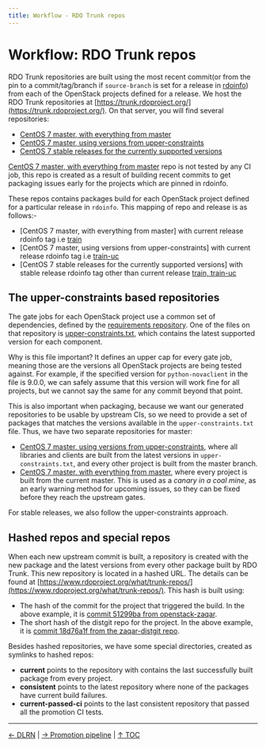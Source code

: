 ```yaml
---
title: Workflow - RDO Trunk repos
---
```


# Workflow: RDO Trunk repos

RDO Trunk repositories are built using the most recent commit(or from the pin to a commit/tag/branch if ``source-branch`` is set for a release in [rdoinfo](https://github.com/redhat-openstack/rdoinfo/tree/master/tags)) from each of the OpenStack projects defined for a release. We host the RDO Trunk repositories at [https://trunk.rdoproject.org/](https://trunk.rdoproject.org/). On that server, you will find several repositories:

- [CentOS 7 master, with everything from master](https://trunk.rdoproject.org/centos7-master-head/consistent/)
- [CentOS 7 master, using versions from upper-constraints](https://trunk.rdoproject.org/centos7-master/consistent/)
- [CentOS 7 stable releases for the currently supported versions](https://trunk.rdoproject.org)

[CentOS 7 master, with everything from master](https://trunk.rdoproject.org/centos7-master-head/consistent/) repo is not tested by any CI job, this repo is created as a result of building recent commits to get packaging issues early for the projects which are pinned in rdoinfo.

These repos contains packages build for each OpenStack project defined for a particular release in ``rdoinfo``. This mapping of repo and release is as follows:-

- [CentOS 7 master, with everything from master] with current release rdoinfo tag i.e [train](https://github.com/redhat-openstack/rdoinfo/blob/master/tags/train.yml)
- [CentOS 7 master, using versions from upper-constraints] with current release rdoinfo tag i.e [train-uc](https://github.com/redhat-openstack/rdoinfo/blob/master/tags/train-uc.yml)
- [CentOS 7 stable releases for the currently supported versions] with stable release rdoinfo tag other than current release [train, train-uc](https://github.com/redhat-openstack/rdoinfo/blob/master/tags/)

## The upper-constraints based repositories

The gate jobs for each OpenStack project use a common set of dependencies, defined by the [requirements repository](https://github.com/openstack/requirements/). One of the files on that repository is [upper-constraints.txt](https://github.com/openstack/requirements/blob/master/upper-constraints.txt), which contains the latest supported version for each component.

Why is this file important? It defines an upper cap for every gate job, meaning those are the versions all OpenStack projects are being tested against. For example, if the specified version for ``python-novaclient`` in the file is 9.0.0, we can safely assume that this version will work fine for all projects, but we cannot say the same for any commit beyond that point.

This is also important when packaging, because we want our generated repositories to be usable by upstream CIs, so we need to provide a set of packages that matches the versions available in the ``upper-constraints.txt`` file. Thus, we have two separate repositories for master:

- [CentOS 7 master, using versions from upper-constraints](https://trunk.rdoproject.org/centos7-master), where all libraries and clients are built from the latest versions in ``upper-constraints.txt``, and every other project is built from the master branch.
- [CentOS 7 master, with everything from master](https://trunk.rdoproject.org/centos7-master-head), where every project is built from the current master. This is used as a _canary in a coal mine_, as an early warning method for upcoming issues, so they can be fixed before they reach the upstream gates.

For stable releases, we also follow the upper-constraints approach.

## Hashed repos and special repos

When each new upstream commit is built, a repository is created with the new package and the latest versions from every other package built by RDO Trunk. This new repository is located in a hashed URL. The details can be found at [https://www.rdoproject.org/what/trunk-repos/](https://www.rdoproject.org/what/trunk-repos/). This hash is built using:

- The hash of the commit for the project that triggered the build. In the above example, it is [commit 51299ba from openstack-zaqar](https://github.com/openstack/zaqar/commit/51299ba1eca22462c5560854f53b668ad7872ac7).
- The short hash of the distgit repo for the project. In the above example, it is [commit 18d76a1f from the zaqar-distgit repo](https://github.com/rdo-packages/zaqar-distgit/commit/18d76a1f8b95171e418b52a17001473af7d6fde5).

Besides hashed repositories, we have some special directories, created as symlinks to hashed repos:

- **current** points to the repository with contains the last successfully built package from every project.
- **consistent** points to the latest repository where none of the packages have current build failures.
- **current-passed-ci** points to the last consistent repository that passed all the promotion CI tests.

----

[← DLRN](/what/dlrn) |
[→ Promotion pipeline](/what/promotion-pipeline) |
[↑ TOC](/what)


